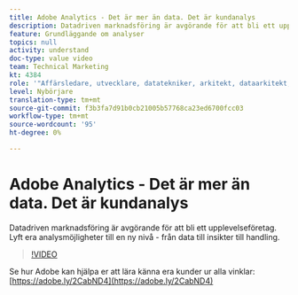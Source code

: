 ```yaml
---
title: Adobe Analytics - Det är mer än data. Det är kundanalys
description: Datadriven marknadsföring är avgörande för att bli ett upplevelseföretag. Lyft era analysmöjligheter till en ny nivå - från data till insikter till handling.
feature: Grundläggande om analyser
topics: null
activity: understand
doc-type: value video
team: Technical Marketing
kt: 4384
role: '"Affärsledare, utvecklare, datatekniker, arkitekt, dataarkitekt, administratör, ledare"'
level: Nybörjare
translation-type: tm+mt
source-git-commit: f3b3fa7d91b0cb21005b57768ca23ed6700fcc03
workflow-type: tm+mt
source-wordcount: '95'
ht-degree: 0%

---
```



# Adobe Analytics - Det är mer än data. Det är kundanalys

Datadriven marknadsföring är avgörande för att bli ett upplevelseföretag. Lyft era analysmöjligheter till en ny nivå - från data till insikter till handling.

>[!VIDEO](https://video.tv.adobe.com/v/31502/?quality=12)

Se hur Adobe kan hjälpa er att lära känna era kunder ur alla vinklar: [https://adobe.ly/2CabND4](https://adobe.ly/2CabND4)
